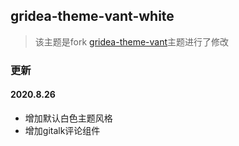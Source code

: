 ## gridea-theme-vant-white
> 该主题是fork [gridea-theme-vant](https://github.com/insdram/gridea-theme-vant)主题进行了修改

### 更新

#### 2020.8.26
- 增加默认白色主题风格
- 增加gitalk评论组件
